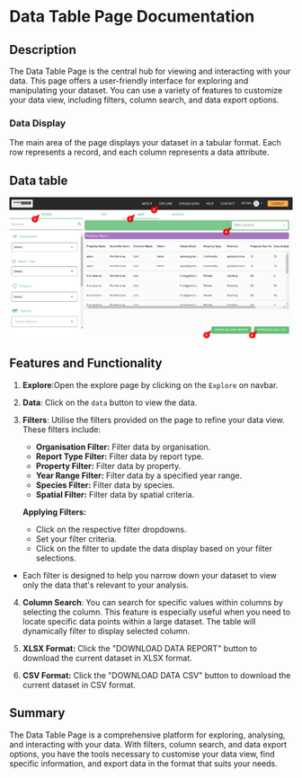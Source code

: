 # Data Table Page Documentation

## Description
The Data Table Page is the central hub for viewing and interacting with your data. This page offers a user-friendly interface for exploring and manipulating your dataset. You can use a variety of features to customize your data view, including filters, column search, and data export options.

### Data Display
The main area of the page displays your dataset in a tabular format. Each row represents a record, and each column represents a data attribute.

## Data table
![Data table](./img/reports.png)


## Features and Functionality


1. **Explore**:Open the explore page by clicking on the `Explore` on navbar.
2. **Data**: Click on the `data` button to view the data.
3. **Filters**: Utilise the filters provided on the page to refine your data view. These filters include:
    - **Organisation Filter:** Filter data by organisation.
    - **Report Type Filter:** Filter data by report type.
    - **Property Filter:** Filter data by property.
    - **Year Range Filter:** Filter data by a specified year range.
    - **Species Filter:** Filter data by species.
    - **Spatial Filter:** Filter data by spatial criteria.

    **Applying Filters:**
    - Click on the respective filter dropdowns.
    - Set your filter criteria.
    - Click on the filter to update the data display based on your filter selections.
- Each filter is designed to help you narrow down your dataset to view only the data that's relevant to your analysis.


4. **Column Search**: You can search for specific values within columns by selecting the column. This feature is especially useful when you need to locate specific data points within a large dataset. The table will dynamically filter to display selected column.

5. **XLSX Format:** Click the "DOWNLOAD DATA REPORT" button to download the current dataset in XLSX format.
6. **CSV Format:** Click the "DOWNLOAD DATA CSV" button to download the current dataset in CSV format.


## Summary
The Data Table Page is a comprehensive platform for exploring, analysing, and interacting with your data. With filters, column search, and data export options, you have the tools necessary to customise your data view, find specific information, and export data in the format that suits your needs.
